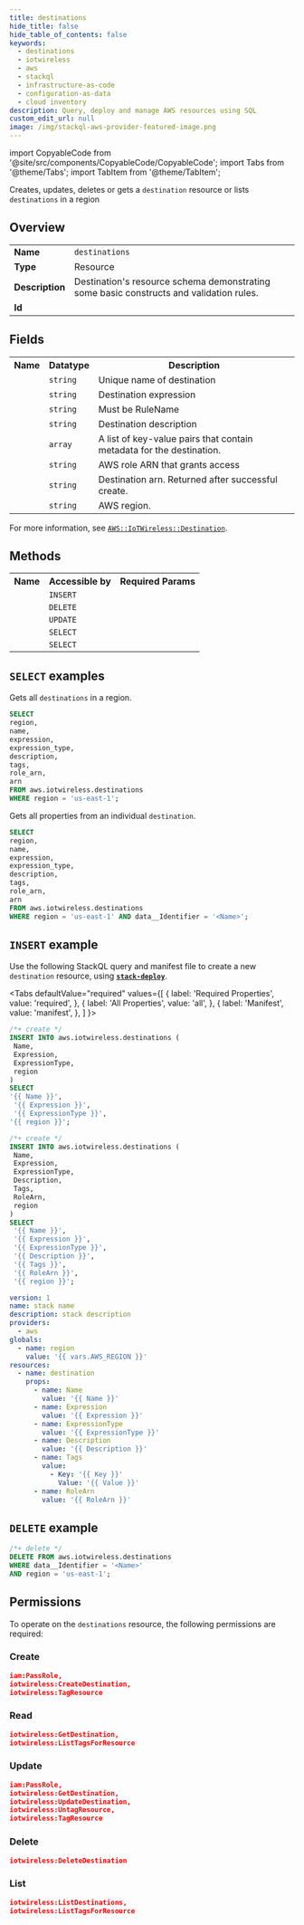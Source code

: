 ```yaml
---
title: destinations
hide_title: false
hide_table_of_contents: false
keywords:
  - destinations
  - iotwireless
  - aws
  - stackql
  - infrastructure-as-code
  - configuration-as-data
  - cloud inventory
description: Query, deploy and manage AWS resources using SQL
custom_edit_url: null
image: /img/stackql-aws-provider-featured-image.png
---
```


import CopyableCode from '@site/src/components/CopyableCode/CopyableCode';
import Tabs from '@theme/Tabs';
import TabItem from '@theme/TabItem';

Creates, updates, deletes or gets a <code>destination</code> resource or lists <code>destinations</code> in a region

## Overview
<table>
<tbody>
<tr><td><b>Name</b></td><td><code>destinations</code></td></tr>
<tr><td><b>Type</b></td><td>Resource</td></tr>
<tr><td><b>Description</b></td><td>Destination's resource schema demonstrating some basic constructs and validation rules.</td></tr>
<tr><td><b>Id</b></td><td><CopyableCode code="aws.iotwireless.destinations" /></td></tr>
</tbody>
</table>

## Fields
<table>
<tbody>
<tr><th>Name</th><th>Datatype</th><th>Description</th></tr><tr><td><CopyableCode code="name" /></td><td><code>string</code></td><td>Unique name of destination</td></tr>
<tr><td><CopyableCode code="expression" /></td><td><code>string</code></td><td>Destination expression</td></tr>
<tr><td><CopyableCode code="expression_type" /></td><td><code>string</code></td><td>Must be RuleName</td></tr>
<tr><td><CopyableCode code="description" /></td><td><code>string</code></td><td>Destination description</td></tr>
<tr><td><CopyableCode code="tags" /></td><td><code>array</code></td><td>A list of key-value pairs that contain metadata for the destination.</td></tr>
<tr><td><CopyableCode code="role_arn" /></td><td><code>string</code></td><td>AWS role ARN that grants access</td></tr>
<tr><td><CopyableCode code="arn" /></td><td><code>string</code></td><td>Destination arn. Returned after successful create.</td></tr>
<tr><td><CopyableCode code="region" /></td><td><code>string</code></td><td>AWS region.</td></tr>
</tbody>
</table>

For more information, see <a href="https://docs.aws.amazon.com/AWSCloudFormation/latest/UserGuide/aws-resource-iotwireless-destination.html"><code>AWS::IoTWireless::Destination</code></a>.

## Methods

<table>
<tbody>
  <tr>
    <th>Name</th>
    <th>Accessible by</th>
    <th>Required Params</th>
  </tr>
  <tr>
    <td><CopyableCode code="create_resource" /></td>
    <td><code>INSERT</code></td>
    <td><CopyableCode code="Name, Expression, ExpressionType, region" /></td>
  </tr>
  <tr>
    <td><CopyableCode code="delete_resource" /></td>
    <td><code>DELETE</code></td>
    <td><CopyableCode code="data__Identifier, region" /></td>
  </tr>
  <tr>
    <td><CopyableCode code="update_resource" /></td>
    <td><code>UPDATE</code></td>
    <td><CopyableCode code="data__Identifier, data__PatchDocument, region" /></td>
  </tr>
  <tr>
    <td><CopyableCode code="list_resources" /></td>
    <td><code>SELECT</code></td>
    <td><CopyableCode code="region" /></td>
  </tr>
  <tr>
    <td><CopyableCode code="get_resource" /></td>
    <td><code>SELECT</code></td>
    <td><CopyableCode code="data__Identifier, region" /></td>
  </tr>
</tbody>
</table>

## `SELECT` examples
Gets all <code>destinations</code> in a region.
```sql
SELECT
region,
name,
expression,
expression_type,
description,
tags,
role_arn,
arn
FROM aws.iotwireless.destinations
WHERE region = 'us-east-1';
```
Gets all properties from an individual <code>destination</code>.
```sql
SELECT
region,
name,
expression,
expression_type,
description,
tags,
role_arn,
arn
FROM aws.iotwireless.destinations
WHERE region = 'us-east-1' AND data__Identifier = '<Name>';
```

## `INSERT` example

Use the following StackQL query and manifest file to create a new <code>destination</code> resource, using [__`stack-deploy`__](https://pypi.org/project/stack-deploy/).

<Tabs
    defaultValue="required"
    values={[
      { label: 'Required Properties', value: 'required', },
      { label: 'All Properties', value: 'all', },
      { label: 'Manifest', value: 'manifest', },
    ]
}>
<TabItem value="required">

```sql
/*+ create */
INSERT INTO aws.iotwireless.destinations (
 Name,
 Expression,
 ExpressionType,
 region
)
SELECT 
'{{ Name }}',
 '{{ Expression }}',
 '{{ ExpressionType }}',
'{{ region }}';
```
</TabItem>
<TabItem value="all">

```sql
/*+ create */
INSERT INTO aws.iotwireless.destinations (
 Name,
 Expression,
 ExpressionType,
 Description,
 Tags,
 RoleArn,
 region
)
SELECT 
 '{{ Name }}',
 '{{ Expression }}',
 '{{ ExpressionType }}',
 '{{ Description }}',
 '{{ Tags }}',
 '{{ RoleArn }}',
 '{{ region }}';
```
</TabItem>
<TabItem value="manifest">

```yaml
version: 1
name: stack name
description: stack description
providers:
  - aws
globals:
  - name: region
    value: '{{ vars.AWS_REGION }}'
resources:
  - name: destination
    props:
      - name: Name
        value: '{{ Name }}'
      - name: Expression
        value: '{{ Expression }}'
      - name: ExpressionType
        value: '{{ ExpressionType }}'
      - name: Description
        value: '{{ Description }}'
      - name: Tags
        value:
          - Key: '{{ Key }}'
            Value: '{{ Value }}'
      - name: RoleArn
        value: '{{ RoleArn }}'

```
</TabItem>
</Tabs>

## `DELETE` example

```sql
/*+ delete */
DELETE FROM aws.iotwireless.destinations
WHERE data__Identifier = '<Name>'
AND region = 'us-east-1';
```

## Permissions

To operate on the <code>destinations</code> resource, the following permissions are required:

### Create
```json
iam:PassRole,
iotwireless:CreateDestination,
iotwireless:TagResource
```

### Read
```json
iotwireless:GetDestination,
iotwireless:ListTagsForResource
```

### Update
```json
iam:PassRole,
iotwireless:GetDestination,
iotwireless:UpdateDestination,
iotwireless:UntagResource,
iotwireless:TagResource
```

### Delete
```json
iotwireless:DeleteDestination
```

### List
```json
iotwireless:ListDestinations,
iotwireless:ListTagsForResource
```
